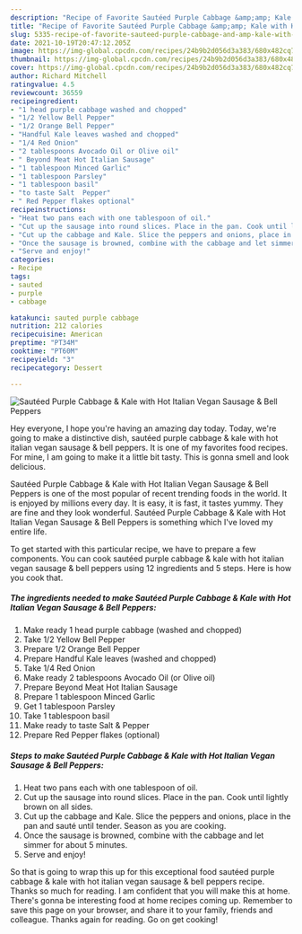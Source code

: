 ```yaml
---
description: "Recipe of Favorite Sautéed Purple Cabbage &amp;amp; Kale with Hot Italian Vegan Sausage &amp;amp; Bell Peppers"
title: "Recipe of Favorite Sautéed Purple Cabbage &amp;amp; Kale with Hot Italian Vegan Sausage &amp;amp; Bell Peppers"
slug: 5335-recipe-of-favorite-sauteed-purple-cabbage-and-amp-kale-with-hot-italian-vegan-sausage-and-amp-bell-peppers
date: 2021-10-19T20:47:12.205Z
image: https://img-global.cpcdn.com/recipes/24b9b2d056d3a383/680x482cq70/sauteed-purple-cabbage-kale-with-hot-italian-vegan-sausage-bell-peppers-recipe-main-photo.jpg
thumbnail: https://img-global.cpcdn.com/recipes/24b9b2d056d3a383/680x482cq70/sauteed-purple-cabbage-kale-with-hot-italian-vegan-sausage-bell-peppers-recipe-main-photo.jpg
cover: https://img-global.cpcdn.com/recipes/24b9b2d056d3a383/680x482cq70/sauteed-purple-cabbage-kale-with-hot-italian-vegan-sausage-bell-peppers-recipe-main-photo.jpg
author: Richard Mitchell
ratingvalue: 4.5
reviewcount: 36559
recipeingredient:
- "1 head purple cabbage washed and chopped"
- "1/2 Yellow Bell Pepper"
- "1/2 Orange Bell Pepper"
- "Handful Kale leaves washed and chopped"
- "1/4 Red Onion"
- "2 tablespoons Avocado Oil or Olive oil"
- " Beyond Meat Hot Italian Sausage"
- "1 tablespoon Minced Garlic"
- "1 tablespoon Parsley"
- "1 tablespoon basil"
- "to taste Salt  Pepper"
- " Red Pepper flakes optional"
recipeinstructions:
- "Heat two pans each with one tablespoon of oil."
- "Cut up the sausage into round slices. Place in the pan. Cook until lightly brown on all sides."
- "Cut up the cabbage and Kale. Slice the peppers and onions, place in the pan and sauté until tender. Season as you are cooking."
- "Once the sausage is browned, combine with the cabbage and let simmer for about 5 minutes."
- "Serve and enjoy!"
categories:
- Recipe
tags:
- sauted
- purple
- cabbage

katakunci: sauted purple cabbage 
nutrition: 212 calories
recipecuisine: American
preptime: "PT34M"
cooktime: "PT60M"
recipeyield: "3"
recipecategory: Dessert

---
```



![Sautéed Purple Cabbage &amp; Kale with Hot Italian Vegan Sausage &amp; Bell Peppers](https://img-global.cpcdn.com/recipes/24b9b2d056d3a383/680x482cq70/sauteed-purple-cabbage-kale-with-hot-italian-vegan-sausage-bell-peppers-recipe-main-photo.jpg)

Hey everyone, I hope you're having an amazing day today. Today, we're going to make a distinctive dish, sautéed purple cabbage &amp; kale with hot italian vegan sausage &amp; bell peppers. It is one of my favorites food recipes. For mine, I am going to make it a little bit tasty. This is gonna smell and look delicious.



Sautéed Purple Cabbage &amp; Kale with Hot Italian Vegan Sausage &amp; Bell Peppers is one of the most popular of recent trending foods in the world. It is enjoyed by millions every day. It is easy, it is fast, it tastes yummy. They are fine and they look wonderful. Sautéed Purple Cabbage &amp; Kale with Hot Italian Vegan Sausage &amp; Bell Peppers is something which I've loved my entire life.


To get started with this particular recipe, we have to prepare a few components. You can cook sautéed purple cabbage &amp; kale with hot italian vegan sausage &amp; bell peppers using 12 ingredients and 5 steps. Here is how you cook that.

<!--inarticleads1-->

##### The ingredients needed to make Sautéed Purple Cabbage &amp; Kale with Hot Italian Vegan Sausage &amp; Bell Peppers:

1. Make ready 1 head purple cabbage (washed and chopped)
1. Take 1/2 Yellow Bell Pepper
1. Prepare 1/2 Orange Bell Pepper
1. Prepare Handful Kale leaves (washed and chopped)
1. Take 1/4 Red Onion
1. Make ready 2 tablespoons Avocado Oil (or Olive oil)
1. Prepare  Beyond Meat Hot Italian Sausage
1. Prepare 1 tablespoon Minced Garlic
1. Get 1 tablespoon Parsley
1. Take 1 tablespoon basil
1. Make ready to taste Salt &amp; Pepper
1. Prepare  Red Pepper flakes (optional)




<!--inarticleads2-->

##### Steps to make Sautéed Purple Cabbage &amp; Kale with Hot Italian Vegan Sausage &amp; Bell Peppers:

1. Heat two pans each with one tablespoon of oil.
1. Cut up the sausage into round slices. Place in the pan. Cook until lightly brown on all sides.
1. Cut up the cabbage and Kale. Slice the peppers and onions, place in the pan and sauté until tender. Season as you are cooking.
1. Once the sausage is browned, combine with the cabbage and let simmer for about 5 minutes.
1. Serve and enjoy!




So that is going to wrap this up for this exceptional food sautéed purple cabbage &amp; kale with hot italian vegan sausage &amp; bell peppers recipe. Thanks so much for reading. I am confident that you will make this at home. There's gonna be interesting food at home recipes coming up. Remember to save this page on your browser, and share it to your family, friends and colleague. Thanks again for reading. Go on get cooking!
